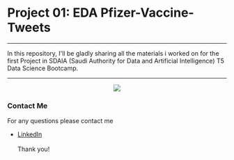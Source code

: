 
# Project 01: EDA Pfizer-Vaccine-Tweets
__________________
In this repository, I'll be gladly sharing all the materials i worked on for the first Project in SDAIA (Saudi Authority for Data and Artificial Intelligence) T5 Data Science Bootcamp.
___________________
<p align="center" width="100%">
<img src="https://www.skynewsarabia.com/images/v1/2021/06/18/1445516/800/450/1-1445516.jpg" />
</p>

### Contact Me
For any questions please contact me <br/>
- [LinkedIn](https://www.linkedin.com/in/hala-alenazi-5768a8196/)
<br/><br/>
Thank you!

